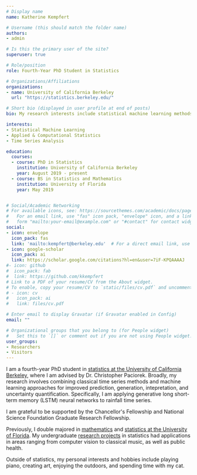 ```yaml
---
# Display name
name: Katherine Kempfert

# Username (this should match the folder name)
authors:
- admin

# Is this the primary user of the site?
superuser: true

# Role/position
role: Fourth-Year PhD Student in Statistics

# Organizations/Affiliations
organizations:
- name: University of California Berkeley
  url: "https://statistics.berkeley.edu/"

# Short bio (displayed in user profile at end of posts)
bio: My research interests include statistical machine learning methods for applied problems. 

interests:
- Statistical Machine Learning
- Applied & Computational Statistics
- Time Series Analysis

education:
  courses:
  - course: PhD in Statistics
    institution: University of California Berkeley
    year: August 2019 - present
  - course: BS in Statistics and Mathematics
    institution: University of Florida
    year: May 2019


# Social/Academic Networking
# For available icons, see: https://sourcethemes.com/academic/docs/page-builder/#icons
#   For an email link, use "fas" icon pack, "envelope" icon, and a link in the
#   form "mailto:your-email@example.com" or "#contact" for contact widget.
social:
- icon: envelope
  icon_pack: fas
  link: 'mailto:kempfert@berkeley.edu'  # For a direct email link, use "mailto:test@example.org".
- icon: google-scholar
  icon_pack: ai
  link: https://scholar.google.com/citations?hl=en&user=7iF-KPQAAAAJ
#- icon: github
#  icon_pack: fab
#  link: https://github.com/kkempfert
# Link to a PDF of your resume/CV from the About widget.
# To enable, copy your resume/CV to `static/files/cv.pdf` and uncomment the lines below.
# - icon: cv
#   icon_pack: ai
#   link: files/cv.pdf

# Enter email to display Gravatar (if Gravatar enabled in Config)
email: ""

# Organizational groups that you belong to (for People widget)
#   Set this to `[]` or comment out if you are not using People widget.
user_groups:
- Researchers
- Visitors
---
```


I am a fourth-year PhD student in [statistics at the University of California Berkeley](https://statistics.berkeley.edu/), where I am advised by Dr. Christopher Paciorek. Broadly, my research involves combining classical time series methods and machine learning approaches for improved prediction, generation, intepretation, and uncertainty quantification. Specifically, I am applying generative long short-term memory (LSTM) neural networks to rainfall time series. 

I am grateful to be supported by the Chancellor's Fellowship and National Science Foundation Graduate Research Fellowship.

Previously, I double majored in [mathematics](https://math.ufl.edu/) and [statistics at the University of Florida](https://stat.ufl.edu/). My undergraduate [research projects](#projects) in statistics had applications in areas ranging from computer vision to classical music, as well as public health.  

Outside of statistics, my personal interests and hobbies include playing piano, creating art, enjoying the outdoors, and spending time with my cat. 


